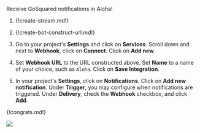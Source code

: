 Receive GoSquared notifications in Aloha!

1. {!create-stream.md!}

1. {!create-bot-construct-url.md!}

1. Go to your project's **Settings** and click on **Services**.
   Scroll down and next to **Webhook**, click on **Connect**. Click
   on **Add new**.

1. Set **Webhook URL** to the URL constructed above. Set **Name** to
   a name of your choice, such as `Aloha`. Click on **Save Integration**.

1. In your project's **Settings**, click on **Notifications**. Click on
   **Add new notification**. Under **Trigger**, you may configure when
   notifications are triggered. Under **Delivery**, check the **Webhook**
   checkbox, and click **Add**.

{!congrats.md!}

![](/static/images/integrations/gosquared/000.png)
